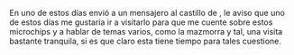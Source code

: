 En uno de estos días envió a un mensajero al castillo de , le aviso que uno de estos días me gustaría ir a visitarlo para que me cuente sobre estos microchips y a hablar de temas varios, como la mazmorra y tal, una visita bastante tranquila, si es que claro esta tiene tiempo para tales cuestione.
